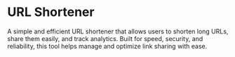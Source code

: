 # URL Shortener

A simple and efficient URL shortener that allows users to shorten long URLs, share them easily, and track analytics. Built for speed, security, and reliability, this tool helps manage and optimize link sharing with ease.
